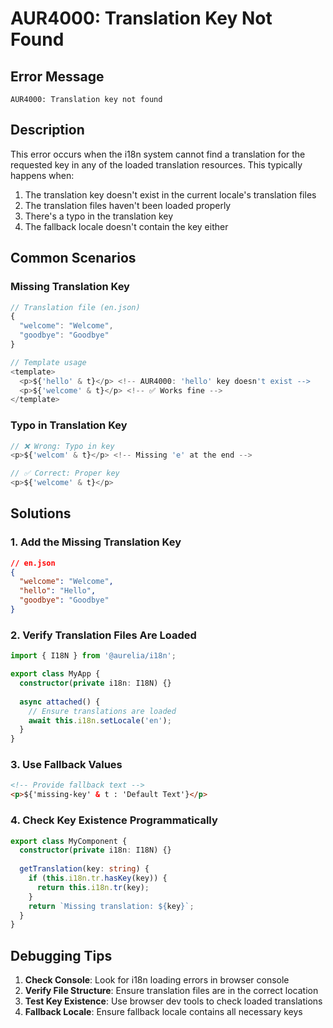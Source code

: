 # AUR4000: Translation Key Not Found

## Error Message

`AUR4000: Translation key not found`

## Description

This error occurs when the i18n system cannot find a translation for the requested key in any of the loaded translation resources. This typically happens when:

1. The translation key doesn't exist in the current locale's translation files
2. The translation files haven't been loaded properly
3. There's a typo in the translation key
4. The fallback locale doesn't contain the key either

## Common Scenarios

### Missing Translation Key
```typescript
// Translation file (en.json)
{
  "welcome": "Welcome",
  "goodbye": "Goodbye"
}

// Template usage
<template>
  <p>${'hello' & t}</p> <!-- AUR4000: 'hello' key doesn't exist -->
  <p>${'welcome' & t}</p> <!-- ✅ Works fine -->
</template>
```

### Typo in Translation Key
```typescript
// ❌ Wrong: Typo in key
<p>${'welcom' & t}</p> <!-- Missing 'e' at the end -->

// ✅ Correct: Proper key
<p>${'welcome' & t}</p>
```

## Solutions

### 1. **Add the Missing Translation Key**
```json
// en.json
{
  "welcome": "Welcome",
  "hello": "Hello",
  "goodbye": "Goodbye"
}
```

### 2. **Verify Translation Files Are Loaded**
```typescript
import { I18N } from '@aurelia/i18n';

export class MyApp {
  constructor(private i18n: I18N) {}
  
  async attached() {
    // Ensure translations are loaded
    await this.i18n.setLocale('en');
  }
}
```

### 3. **Use Fallback Values**
```html
<!-- Provide fallback text -->
<p>${'missing-key' & t : 'Default Text'}</p>
```

### 4. **Check Key Existence Programmatically**
```typescript
export class MyComponent {
  constructor(private i18n: I18N) {}
  
  getTranslation(key: string) {
    if (this.i18n.tr.hasKey(key)) {
      return this.i18n.tr(key);
    }
    return `Missing translation: ${key}`;
  }
}
```

## Debugging Tips

1. **Check Console**: Look for i18n loading errors in browser console
2. **Verify File Structure**: Ensure translation files are in the correct location
3. **Test Key Existence**: Use browser dev tools to check loaded translations
4. **Fallback Locale**: Ensure fallback locale contains all necessary keys